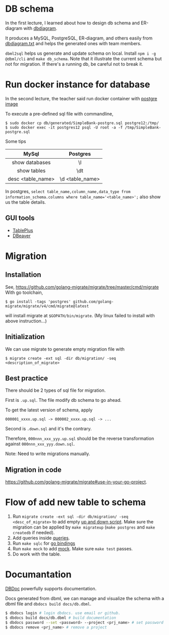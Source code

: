 # DB schema

In the first lecture, I learned about how to design db schema and ER-diagram with [dbdiagram](https://dbdiagram.io/d).

It produces a MySQL, PostgreSQL, ER-diagram, and others easily from
[dbdiagram.txt](./dbdiagram.txt) and helps the generated ones with team members.

`dbml2sql` helps us generate and update schema on local.
Install `npm i -g @dbml/cli` and `make db_schema`.
Note that it illustrate the current schema but not for migration.
If there's a running db, be careful not to break it.

# Run docker instance for database

In the second lecture, the teacher said run docker container with 
[postgre image](https://hub.docker.com/_/postgres/)

To execute a pre-defined sql file with commandline,

```
$ sudo docker cp db/generated/SimpleBank-postgre.sql postgre12:/tmp/
$ sudo docker exec -it postgres12 psql -U root -a -f /tmp/SimpleBank-postgre.sql
```

Some tips

|MySql|Postgres|
|:-:|:-:|
| show databases | \l |
| show tables | \dt |
|desc <table_name>| \d <table_name>|

In postgres, `select table_name,column_name,data_type from information_schema.columns where table_name='<table_name>';`
also show us the table details.

## GUI tools

- [TablePlus](https://tableplus.com/)
- [DBeaver](https://dbeaver.io/)

# Migration

## Installation

See, https://github.com/golang-migrate/migrate/tree/master/cmd/migrate
With go toolchain,
```
$ go install -tags 'postgres' github.com/golang-migrate/migrate/v4/cmd/migrate@latest
```
will install migrate at `$GOPATH/bin/migrate`.
(My linux failed to install with above instruction...)

## Initialization

We can use migrate to generate empty migration file with

```
$ migrate create -ext sql -dir db/migration/ -seq <description_of_migrate>
```

## Best practice

There should be 2 types of sql file for migration.

First is `.up.sql`. The file modify db schema to go ahead.

To get the latest version of schema, apply
```
000001_xxxx.up.sql -> 000002_xxxx.up.sql -> ...
```

Second is `.down.sql` and it's the contrary.

Therefore, `000nnn_xxx_yyy.up.sql` should be the reverse transformation
against `000nnn_xxx_yyy.down.sql`.

Note: Need to write migrations manually.

## Migration in code

https://github.com/golang-migrate/migrate#use-in-your-go-project.

# Flow of add new table to schema

1. Run `migrate create -ext sql -dir db/migration/ -seq <desc_of_migrate>` to add empty [up and down script](./migration/). Make sure the migration can be applied by `make migrateup` (`make postgres` and `make createdb` if needed).
2. Add queries inside [queries](./query/).
3. Run `make sqlc` for [go bindings](./sqlc/)
4. Run `make mock` to add [mock](./mock/). Make sure `make test` passes.
5. Do work with the table.

# Documantation

[DBDoc](https://dbdocs.io/) powerfully supports documentation.

Docs generated from dbml, we can manage and visualize the schema with a dbml file and `dbdocs build docs/db.dbml`.

```bash
$ dbdocs login # login dbdocs. use email or github.
$ dbdocs build docs/db.dbml # build documentation
$ dbdocs password --set <password> --project <prj_name> # set password to the built schema doc
$ dbdocs remove <prj_name> # remove a project
```

